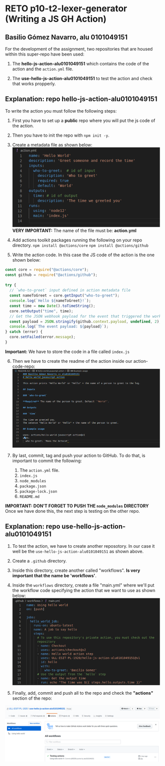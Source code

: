 # RETO p10-t2-lexer-generator (Writing a JS GH Action)

## Basilio Gómez Navarro, alu 0101049151

For the development of the assignment, two repositories that are housed within this super-repo have been used:

1. The **hello-js-action-alu0101049151** which contains the code of the action and the `action.yml` file.

2. The **use-hello-js-action-alu0101049151** to test the action and check that works propperly.

## Explanation: repo hello-js-action-alu0101049151

To write the action you must follow the following steps:

1. First you have to set up a **public** repo where you will put the js code of the action.
2. Then you have to init the repo with `npm init -y`.
3. Create a metadata file as shown below:
![](images/pl1.png)
**VERY IMPORTANT:** The name of the file must be: **action.yml**

4. Add actions toolkit packages running the following on your repo directory.
`npm install @actions/core`
`npm install @actions/github`
5. Write the action code. In this case the JS code of the action is the one shown below:

```javascript
const core = require("@actions/core");
const github = require("@actions/github");

try {
  // `who-to-greet` input defined in action metadata file
  const nameToGreet = core.getInput("who-to-greet");
  console.log(`Hello ${nameToGreet}!`);
  const time = new Date().toTimeString();
  core.setOutput("time", time);
  // Get the JSON webhook payload for the event that triggered the workflow
  const payload = JSON.stringify(github.context.payload, undefined, 2);
  console.log(`The event payload: ${payload}`);
} catch (error) {
  core.setFailed(error.message);
}
```
**Important:** We have to store the code in a file called `index.js`

6. Then we have to create the readme of the action inside our action-code-repo:
![](images/pl2.png)

7. By last, commit, tag and push your action to GitHub. To do that, is important to commit the following:
  
    1. The `action.yml` file.
    2. `index.js`
    3. `node_modules`
    4. `package.json`
    5. `package-lock.json`
    6. `README.md`

**IMPORTANT: DON'T FORGET TO PUSH THE `node_modules` DIRECTORY**
Once we have done this, the next step is testing on the other repo.

## Explanation: repo use-hello-js-action-alu0101049151

1. To test the action, we have to create another reposotory. In our case it well be the `use-hello-js-action-alu0101049151` as shown above.

2. Create a `.github` directory.

3. Inside this directory, create another called "workflows". **Is very important that the name be 'workflows'**.

4. Inside the `workflows` directory, create a file "main.yml" where we'll put the workflow code specifying the action that we want to use as shown below:
![](images/pl4.png)

5. Finally, add, commit and push all to the repo and check the **"actions"** section of the repo:

![](images/pl6.png)
